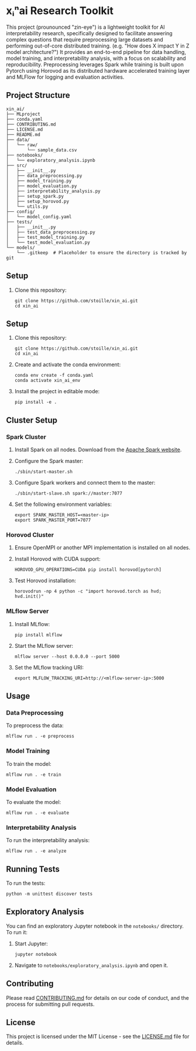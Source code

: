 # xᵢⁿai Research Toolkit

This project (prounounced "zin-eye") is a lightweight toolkit for AI interpretability research, specifically designed to facilitate answering complex questions that require preprocessing large datasets and performing out-of-core distributed training. (e.g. "How does X impact Y in Z model architecture?") It provides an end-to-end pipeline for data handling, model training, and interpretability analysis, with a focus on scalability and reproducibility. Preprocessing leverages Spark while training is built upon Pytorch using Horovod as its distributed hardware accelerated training layer and MLFlow for logging and evaluation activities.

## Project Structure

```
xin_ai/
├── MLproject
├── conda.yaml
├── CONTRIBUTING.md
├── LICENSE.md
├── README.md
├── data/
│   └── raw/
│       └── sample_data.csv
├── notebooks/
│   └── exploratory_analysis.ipynb
├── src/
│   ├── __init__.py
│   ├── data_preprocessing.py
│   ├── model_training.py
│   ├── model_evaluation.py
│   ├── interpretability_analysis.py
│   ├── setup_spark.py
│   ├── setup_horovod.py
│   └── utils.py
├── config/
│   └── model_config.yaml
├── tests/
│   ├── __init__.py
│   ├── test_data_preprocessing.py
│   ├── test_model_training.py
│   └── test_model_evaluation.py
└── models/
    └── .gitkeep  # Placeholder to ensure the directory is tracked by git
```

## Setup

1. Clone this repository:
   ```
   git clone https://github.com/stoille/xin_ai.git
   cd xin_ai
   ```

## Setup

1. Clone this repository:
   ```
   git clone https://github.com/stoille/xin_ai.git
   cd xin_ai
   ```

2. Create and activate the conda environment:
   ```
   conda env create -f conda.yaml
   conda activate xin_ai_env
   ```

3. Install the project in editable mode:
   ```
   pip install -e .
   ```

## Cluster Setup

### Spark Cluster

1. Install Spark on all nodes. Download from the [Apache Spark website](https://spark.apache.org/downloads.html).

2. Configure the Spark master:
   ```
   ./sbin/start-master.sh
   ```

3. Configure Spark workers and connect them to the master:
   ```
   ./sbin/start-slave.sh spark://master:7077
   ```

4. Set the following environment variables:
   ```
   export SPARK_MASTER_HOST=<master-ip>
   export SPARK_MASTER_PORT=7077
   ```

### Horovod Cluster

1. Ensure OpenMPI or another MPI implementation is installed on all nodes.

2. Install Horovod with CUDA support:
   ```
   HOROVOD_GPU_OPERATIONS=CUDA pip install horovod[pytorch]
   ```

3. Test Horovod installation:
   ```
   horovodrun -np 4 python -c "import horovod.torch as hvd; hvd.init()"
   ```

### MLflow Server

1. Install MLflow:
   ```
   pip install mlflow
   ```

2. Start the MLflow server:
   ```
   mlflow server --host 0.0.0.0 --port 5000
   ```

3. Set the MLflow tracking URI:
   ```
   export MLFLOW_TRACKING_URI=http://<mlflow-server-ip>:5000
   ```

## Usage

### Data Preprocessing

To preprocess the data:

```
mlflow run . -e preprocess
```

### Model Training

To train the model:

```
mlflow run . -e train
```

### Model Evaluation

To evaluate the model:

```
mlflow run . -e evaluate
```

### Interpretability Analysis

To run the interpretability analysis:

```
mlflow run . -e analyze
```

## Running Tests

To run the tests:

```
python -m unittest discover tests
```

## Exploratory Analysis

You can find an exploratory Jupyter notebook in the `notebooks/` directory. To run it:

1. Start Jupyter:
   ```
   jupyter notebook
   ```

2. Navigate to `notebooks/exploratory_analysis.ipynb` and open it.

## Contributing

Please read [CONTRIBUTING.md](CONTRIBUTING.md) for details on our code of conduct, and the process for submitting pull requests.

## License

This project is licensed under the MIT License - see the [LICENSE.md](LICENSE.md) file for details.